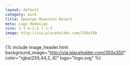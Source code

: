 ```yaml
---
layout: default
category: work
title: Opeongo Mountain Resort
meta: Logo Redesign 
size: s-1 m-1-2 l-1-2
image: http://via.placeholder.com/350x350
---
```


{% include image_header.html background_image="http://via.placeholder.com/350x350" color="rgba(255,44,2,.6)" logo="logo.svg" %}